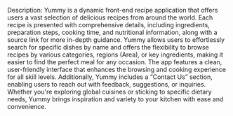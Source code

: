 Description:
Yummy is a dynamic front-end recipe application that offers users a vast selection of delicious recipes from around the world.
Each recipe is presented with comprehensive details, including ingredients, preparation steps, cooking time, and nutritional information, along with a source link for more in-depth guidance.
Yummy allows users to effortlessly search for specific dishes by name and offers the flexibility to browse recipes by various categories, regions (Area), or key ingredients, making it easier
to find the perfect meal for any occasion. The app features a clean, user-friendly interface that enhances the browsing and cooking experience for all skill levels.
Additionally, Yummy includes a “Contact Us” section, enabling users to reach out with feedback, suggestions, or inquiries.
Whether you're exploring global cuisines or sticking to specific dietary needs, Yummy brings inspiration and variety to your kitchen with ease and convenience.
